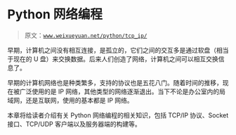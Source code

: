 # Python 网络编程

> 原文：[`www.weixueyuan.net/python/tcp_ip/`](http://www.weixueyuan.net/python/tcp_ip/)

早期，计算机之间没有相互连接，是孤立的，它们之间的交互多是通过软盘（相当于现在的 U 盘）来交换数据。后来人们创造了网络，计算机之间可以相互交换信息了。

早期的计算机网络也是种类繁多，支持的协议也是五花八门。随着时间的推移，现在被广泛使用的是 IP 网络，其他类型的网络逐渐退出。当下不论是办公室内的局域网，还是互联网，使用的基本都是 IP 网络。

本章将给读者介绍有关 Python 网络编程的相关知识，包括 TCP/IP 协议、Socket 接口、TCP/UDP 客户端以及服务器端的构建等。
